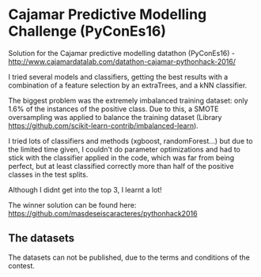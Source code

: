 # Cajamar Predictive Modelling Challenge (PyConEs16)

Solution for the Cajamar predictive modelling datathon (PyConEs16) - http://www.cajamardatalab.com/datathon-cajamar-pythonhack-2016/

I tried several models and classifiers, getting the best results with a combination of a feature selection by an extraTrees, and a kNN classifier.

The biggest problem was the extremely imbalanced training dataset: only 1.6% of the instances of the positive class. Due to this, a SMOTE oversampling was applied to balance the training dataset (Library https://github.com/scikit-learn-contrib/imbalanced-learn).

I tried lots of classifiers and methods (xgboost, randomForest...) but due to the limited time given, I couldn't do parameter optimizations and had to stick with the classifier applied in the code, which was far from being perfect, but at least classified correctly more than half of the positive classes in the test splits.

Although I didnt get into the top 3, I learnt a lot!

The winner solution can be found here: https://github.com/masdeseiscaracteres/pythonhack2016

## The datasets
The datasets can not be published, due to the terms and conditions of the contest. 
